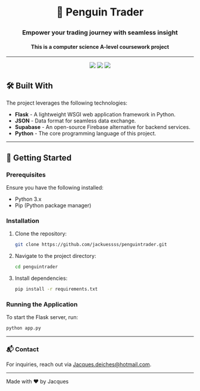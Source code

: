 # <p align="center">🐧 Penguin Trader</p>
### <p align="center">Empower your trading journey with seamless insight</p>
#### <p align="center">This is a computer science A-level coursework project</p>

---

<p align="center">
  <img src="https://img.shields.io/github/last-commit/jackuessss/penguintrader" />
  <img src="https://img.shields.io/github/languages/top/jackuessss/penguintrader" />
  <img src="https://img.shields.io/github/languages/count/jackuessss/penguintrader" />
</p>

## 🛠 Built With

The project leverages the following technologies:

- **Flask** - A lightweight WSGI web application framework in Python.
- **JSON** - Data format for seamless data exchange.
- **Supabase** - An open-source Firebase alternative for backend services.
- **Python** - The core programming language of this project.

---

## 🚀 Getting Started

### Prerequisites
Ensure you have the following installed:
- Python 3.x
- Pip (Python package manager)

### Installation
1. Clone the repository:
   ```sh
   git clone https://github.com/jackuessss/penguintrader.git
   ```
2. Navigate to the project directory:
   ```sh
   cd penguintrader
   ```
3. Install dependencies:
   ```sh
   pip install -r requirements.txt
   ```

### Running the Application
To start the Flask server, run:
```sh
python app.py
```

---


### 📬 Contact
For inquiries, reach out via [Jacques.deiches@hotmail.com](mailto:Jacques.deiches@hotmail.com).

---

Made with ❤️ by Jacques
